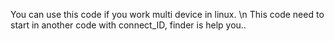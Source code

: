 You can use this code if you work multi device in linux.  \n
This code need to start in another code with connect_ID, finder is help you..
